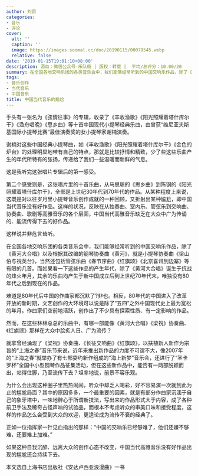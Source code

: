 ```yaml
---
author: 刘蔚
categories:
- 音乐
- 评论
cover:
  alt: ''
  caption: ''
  image: https://images.soomal.cc/doc/20190115/00079545.webp
  relative: false
date: '2019-01-15T19:01:10+08:00'
description: 源自：微信公众号-乐队街 | 版权：转载 |  平均/总评分：10.00/20
summary: 在全国各地交响乐团的各类音乐会中，我们能够经常听到的中国交响乐作品，除了《黄河大合唱》以及根据其改编的钢琴协奏曲《黄河》，就是小提琴协奏曲《梁山伯与祝英台》，当然还包括管弦乐曲《春节序曲》《红旗颂》《北京喜讯到边寨》等有限的几首……
tags:
- 音乐创作
- 当代音乐
- 中国音乐
title: 中国当代音乐的尴尬
---
```


手头有一张名为《弦情往事》的专辑，收录了《丰收渔歌》《阳光照耀着塔什库尔干》《渔舟唱晚》《思乡曲》等十首中国现代小提琴经典乐曲，由曾获“维尼亚夫斯基国际小提琴比赛”最佳演奏奖的女小提琴家谢楠演奏。

谢楠对这些中国经典小提琴曲，如《丰收渔歌》《阳光照耀着塔什库尔干》《金色的炉台》的处理明显地带有自己的特点，那就是比较抒情和精致，少了些这些乐曲产生的年代所特有的张扬，传递给了我们一些温暖而新鲜的气息。

这是我听完这张唱片专辑后的第一感受。

第二个感受则是，这张唱片里的十首乐曲，从马思聪的《思乡曲》到陈钢的《阳光照耀着塔什库尔干》，全部是上世纪30年代到70年代的作品。从某种程度上来说，这既是对以往岁月里小提琴音乐创作成就的一种回顾，又折射出某种尴尬，即中国当代音乐没有好作品。这样的状况，反映在从独奏曲、室内乐、管弦乐到交响曲、协奏曲、歌剧等高雅音乐的各个层面，中国当代高雅音乐缺乏在大众中广为传诵的、能流传得下去的好作品。

这样说并非危言耸听。

在全国各地交响乐团的各类音乐会中，我们能够经常听到的中国交响乐作品，除了《黄河大合唱》以及根据其改编的钢琴协奏曲《黄河》，就是小提琴协奏曲《梁山伯与祝英台》，当然还包括管弦乐曲《春节序曲》《红旗颂》《北京喜讯到边寨》等有限的几首。而如果看一下这些作品的产生年代，除了《黄河大合唱》诞生于抗战的烽火年月，其余的乐曲均产生于新中国成立后到上世纪70年代末，唯独没有80年代之后到现在的作品。

难道是80年代后中国的作曲家都沉默了?非也。相反，80年代的中国进入了改革开放的新时期，文艺创作的大环境可以说是除了“五四”之外中国现代史上最为宽松的年月。作曲家们空前地活跃，创作出了不少具有探索性质、有一定影响的作品。

然而，在这些林林总总的乐曲中，有哪一部能像《黄河大合唱》《梁祝》协奏曲、《红旗颂》那样在大众中脍炙人日、广为流传？

就拿曾经涌现了《梁祝》协奏曲、《长征交响曲》《红旗颂》，以扶植新人新作为宗旨的“上海之春”音乐节来说，近年来推出新作品的力度不可谓不大，像2007年的“上海之春”就举办了有七部委约新作组成的“海上新梦”音乐会，还进行了“圣卡罗杯”全国中小型钢琴作品征集活动，但在这些新作品中，能否有一两部脱颖而出，站得住脚，乃至流传下去？坦率地说，前景不容乐观。

为什么会出现这种圈子里热热闹闹，听众中却乏人喝彩，好不容易演一次就到此为止的尴尬局面？其中的原因多多，一个最重要的因素，就是有部分作曲家沉湎于自己的象牙塔中，一味地醉心于所谓新技法，写出来的作品形式大于内容，成了各种前卫手法及稀奇古怪声响的试验品，而根本不考虑听众的审美口味和接受程度，这样的作品怎么会受到大众的欢迎，更遑论成为流传不衰的经典了。

正如一位指挥家一针见血指出的那样：“中国的交响乐已经够难了，他们还嫌不够难，还要难上加难。”

如果这种自我沉醉、远离大众的创作心态不改变，中国当代高雅音乐没有好作品出现的尴尬还会持续下去。

本文选自上海书店出版社《安达卢西亚浪漫曲》一书